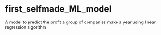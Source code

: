 # first_selfmade_ML_model
A model to predict the profit a group of companies make a year using linear regression algorithm
